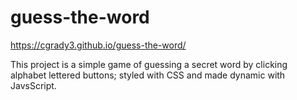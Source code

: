 # guess-the-word
https://cgrady3.github.io/guess-the-word/

This project is a simple game of guessing a secret word by clicking alphabet lettered buttons; styled with CSS and made dynamic with JavsScript.


